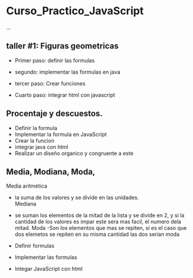 # Curso_Practico_JavaScript
...

## taller #1: Figuras geometricas

- Primer paso: definir las formulas
- segundo: implementar las formulas en java

- tercer paso: Crear funciones

- Cuarto paso: integrar html con javascript 

## Procentaje y descuestos. 
- Definir la formula 
- Implementar la formula en JavaScript 
- Crear la funcion 
- integrar java con html
- Realizar un diseño organico y congruente a este

## Media, Modiana, Moda,
Media aritmética
- la suma de los valores y se divide en las unidades.  
Mediana 
- se suman los elementos de la mitad de la lista y se divide en 2, y si la cantidad de los valores es impar este sera mas facil, el numero dela mitad.
Moda
-Son los elementos que mas se repiten, si es el caso que dos elemetos se repiten en su misma cantidad las dos serian moda 

- Definir formulas 
- Implementar las formulas 
- Integar JavaScript con html
